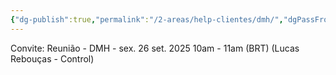 ```yaml
---
{"dg-publish":true,"permalink":"/2-areas/help-clientes/dmh/","dgPassFrontmatter":true,"created":"2025-09-25T13:10:12.217-03:00","updated":"2025-09-25T13:11:49.832-03:00"}
---
```


Convite: Reunião - DMH - sex. 26 set. 2025 10am - 11am (BRT) (Lucas Rebouças - Control)